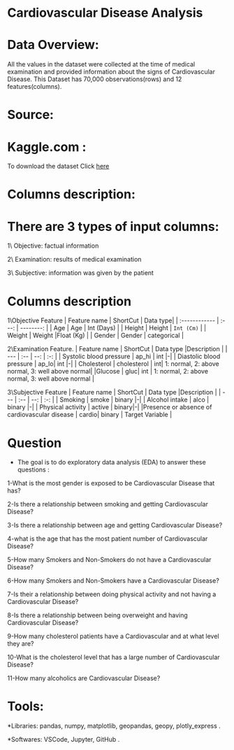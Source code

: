  #  Cardiovascular Disease Analysis
 # Data Overview:
 
 All the values in the dataset were collected at the time of medical examination and provided information about the signs of Cardiovascular Disease. This Dataset has 70,000 observations(rows) and 12 features(columns).
 
 # Source:
 
 # Kaggle.com :
 
 To download the dataset Click [here](https://www.kaggle.com/sulianova/cardiovascular-disease-dataset)
 # Columns description:

 # There are 3 types of input columns:
1\ Objective: factual information 

2\ Examination: results of medical examination

3\ Subjective: information was given by the patient

# Columns description
1\Objective Feature
| Feature name	    | ShortCut      | Data type|
| :------------ |   :---:       | --------: |
| Age |   Age       | Int (Days) |
| Height        | Height         | `Int (Cm)`   |
| Weight         | Weight         |Float (Kg)   |
| Gender         | Gender         | categorical   |

2\Examination Feature.
| Feature name	 | ShortCut | Data type	 |Description |
| --- | :-- | --: | :-: |
| Systolic blood pressure | ap_hi | int |-|
| Diastolic blood pressure	| ap_lo| int |-|
| Cholesterol | cholesterol | int| 1: normal, 2: above normal, 3: well above normal|
|Glucose | gluc| int | 1: normal, 2: above normal, 3: well above normal |
 
 3\Subjective Feature
 | Feature name	 | ShortCut | Data type	 |Description |
| --- | :-- | --: | :-: |
| Smoking | smoke | binary |-|
| Alcohol intake	 | alco | binary |-|
| Physical activity	 | active | binary|-|
|Presence or absence of cardiovascular disease | cardio| binary | Target Variable |

# Question
* The goal is to do exploratory data analysis (EDA) to answer these questions :

1-What is the most gender is exposed to be Cardiovascular Disease that has?

2-Is there a relationship between smoking and getting Cardiovascular Disease?

3-Is there a relationship between age and getting Cardiovascular Disease?

4-what is the age that has the most patient number of Cardiovascular Disease?

5-How many Smokers and Non-Smokers do not have a Cardiovascular Disease?

6-How many Smokers and Non-Smokers have a Cardiovascular Disease?

7-Is their a relationship between doing physical activity and not having a Cardiovascular Disease?

8-Is there a relationship between being overweight and having Cardiovascular Disease?

9-How many cholesterol patients have a Cardiovascular and at what level they are?

10-What is the cholesterol level that has a large number of Cardiovascular Disease?

11-How many alcoholics are Cardiovascular Disease?

# Tools:
*Libraries: pandas, numpy, matplotlib, geopandas, geopy, plotly_express .

*Softwares: VSCode, Jupyter, GitHub .






